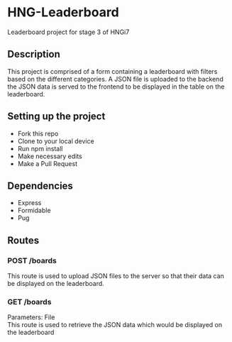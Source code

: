 # HNG-Leaderboard
Leaderboard project for stage 3 of HNGi7

## Description
This project is comprised of a form containing a leaderboard with filters based on the different categories. A JSON file is uploaded to the backend the JSON data is served to the frontend to be displayed in the table on the leaderboard.

## Setting up the project
* Fork this repo
* Clone to your local device
* Run npm install
* Make necessary edits
* Make a Pull Request

## Dependencies
* Express
* Formidable
* Pug

## Routes
### POST /boards
This route is used to upload JSON files to the server so that their data can be displayed on the leaderboard.

### GET /boards
Parameters: File </br>
This route is used to retrieve the JSON data which would be displayed on the leaderboard

